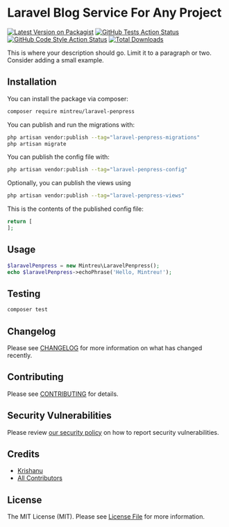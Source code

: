 # Laravel Blog Service For Any Project

[![Latest Version on Packagist](https://img.shields.io/packagist/v/mintreu/laravel-penpress.svg?style=flat-square)](https://packagist.org/packages/mintreu/laravel-penpress)
[![GitHub Tests Action Status](https://img.shields.io/github/actions/workflow/status/mintreu/laravel-penpress/run-tests.yml?branch=main&label=tests&style=flat-square)](https://github.com/mintreu/laravel-penpress/actions?query=workflow%3Arun-tests+branch%3Amain)
[![GitHub Code Style Action Status](https://img.shields.io/github/actions/workflow/status/mintreu/laravel-penpress/fix-php-code-style-issues.yml?branch=main&label=code%20style&style=flat-square)](https://github.com/mintreu/laravel-penpress/actions?query=workflow%3A"Fix+PHP+code+styling"+branch%3Amain)
[![Total Downloads](https://img.shields.io/packagist/dt/mintreu/laravel-penpress.svg?style=flat-square)](https://packagist.org/packages/mintreu/laravel-penpress)



This is where your description should go. Limit it to a paragraph or two. Consider adding a small example.

## Installation

You can install the package via composer:

```bash
composer require mintreu/laravel-penpress
```

You can publish and run the migrations with:

```bash
php artisan vendor:publish --tag="laravel-penpress-migrations"
php artisan migrate
```

You can publish the config file with:

```bash
php artisan vendor:publish --tag="laravel-penpress-config"
```

Optionally, you can publish the views using

```bash
php artisan vendor:publish --tag="laravel-penpress-views"
```

This is the contents of the published config file:

```php
return [
];
```

## Usage

```php
$laravelPenpress = new Mintreu\LaravelPenpress();
echo $laravelPenpress->echoPhrase('Hello, Mintreu!');
```

## Testing

```bash
composer test
```

## Changelog

Please see [CHANGELOG](CHANGELOG.md) for more information on what has changed recently.

## Contributing

Please see [CONTRIBUTING](.github/CONTRIBUTING.md) for details.

## Security Vulnerabilities

Please review [our security policy](../../security/policy) on how to report security vulnerabilities.

## Credits

- [Krishanu](https://github.com/krishzzi)
- [All Contributors](../../contributors)

## License

The MIT License (MIT). Please see [License File](LICENSE.md) for more information.
